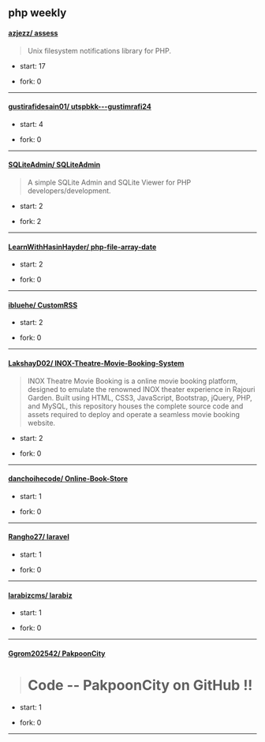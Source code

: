 ## php weekly

#### [azjezz/ assess](https://github.com/azjezz/assess)
>  Unix filesystem notifications library for PHP.
+ start: 17
+ fork: 0
---
#### [gustirafidesain01/ utspbkk---gustimrafi24](https://github.com/gustirafidesain01/utspbkk---gustimrafi24)
>  
+ start: 4
+ fork: 0
---
#### [SQLiteAdmin/ SQLiteAdmin](https://github.com/SQLiteAdmin/SQLiteAdmin)
>  A simple SQLite Admin and SQLite Viewer for PHP developers/development.
+ start: 2
+ fork: 2
---
#### [LearnWithHasinHayder/ php-file-array-date](https://github.com/LearnWithHasinHayder/php-file-array-date)
>  
+ start: 2
+ fork: 0
---
#### [ibluehe/ CustomRSS](https://github.com/ibluehe/CustomRSS)
>  
+ start: 2
+ fork: 0
---
#### [LakshayD02/ INOX-Theatre-Movie-Booking-System](https://github.com/LakshayD02/INOX-Theatre-Movie-Booking-System)
>  INOX Theatre Movie Booking is a online movie booking platform, designed to emulate the renowned INOX theater experience in Rajouri Garden. Built using HTML, CSS3, JavaScript, Bootstrap, jQuery, PHP, and MySQL, this repository houses the complete source code and assets required to deploy and operate a seamless movie booking website.
+ start: 2
+ fork: 0
---
#### [danchoihecode/ Online-Book-Store](https://github.com/danchoihecode/Online-Book-Store)
>  
+ start: 1
+ fork: 0
---
#### [Rangho27/ laravel](https://github.com/Rangho27/laravel)
>  
+ start: 1
+ fork: 0
---
#### [larabizcms/ larabiz](https://github.com/larabizcms/larabiz)
>  
+ start: 1
+ fork: 0
---
#### [Ggrom202542/ PakpoonCity](https://github.com/Ggrom202542/PakpoonCity)
>  # Code -- PakpoonCity on GitHub !!
+ start: 1
+ fork: 0
---